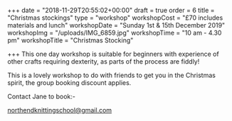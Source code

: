 +++
date = "2018-11-29T20:55:02+00:00"
draft = true
order = 6
title = "Christmas stockings"
type = "workshop"
workshopCost = "£70 includes materials and lunch"
workshopDate = "Sunday 1st & 15th December 2019"
workshopImg = "/uploads/IMG_6859.jpg"
workshopTime = "10 am - 4.30 pm"
workshopTitle = "Christmas Stocking"

+++
This one day workshop is suitable for beginners with experience of other crafts requiring dexterity, as parts of the process are fiddly!

This is a lovely workshop to do with friends to get you in the Christmas spirit, the group booking discount applies.

Contact Jane to book:-

northendknittingschool@gmail.com
